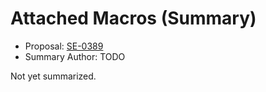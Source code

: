 # Attached Macros (Summary)

* Proposal: [SE-0389](https://github.com/apple/swift-evolution/blob/main/proposals/0389-attached-macros.md)
* Summary Author: TODO

Not yet summarized.

